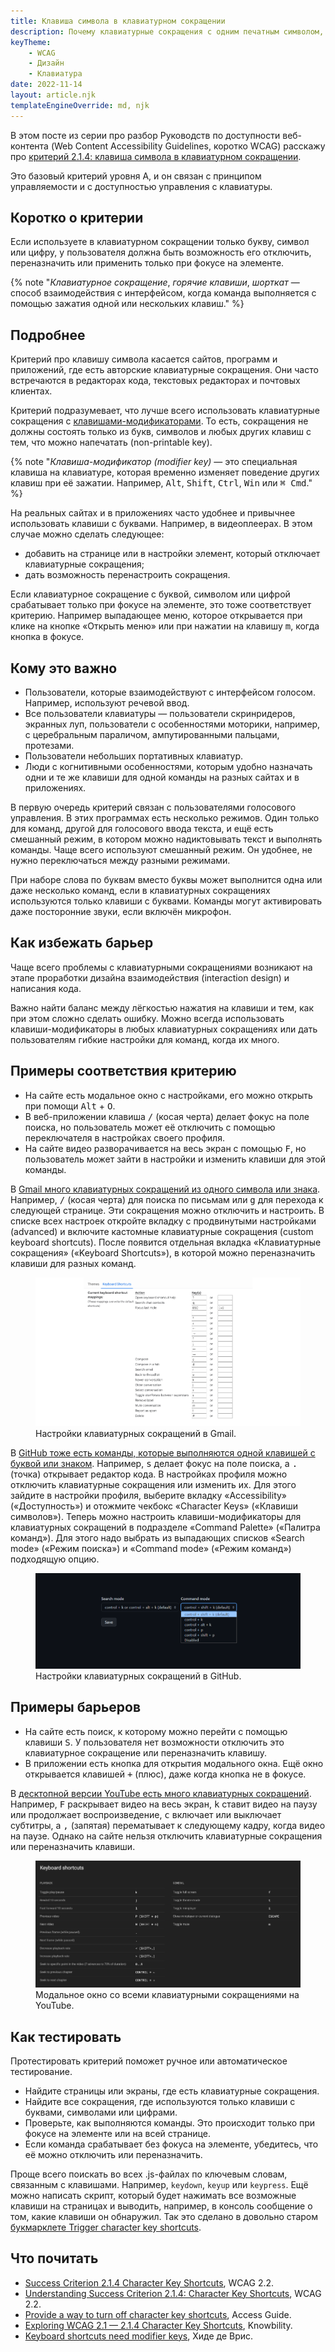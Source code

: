 ```yaml
---
title: Клавиша символа в клавиатурном сокращении
description: Почему клавиатурные сокращения с одним печатным символом, буквой или цифрой — барьер для пользователей.
keyTheme:
    - WCAG
    - Дизайн
    - Клавиатура
date: 2022-11-14
layout: article.njk
templateEngineOverride: md, njk
---
```

В этом посте из серии про разбор Руководств по доступности веб-контента (Web Content Accessibility Guidelines, коротко WCAG) расскажу про [критерий 2.1.4: клавиша символа в клавиатурном сокращении](https://www.w3.org/TR/WCAG22/#character-key-shortcuts).

Это базовый критерий уровня A, и он связан с принципом управляемости и с доступностью управления с клавиатуры.

## Коротко о критерии

Если используете в клавиатурном сокращении только букву, символ или цифру, у пользователя должна быть возможность его отключить, переназначить или применить только при фокусе на элементе.

{% note "_Клавиатурное сокращение_, _горячие клавиши_, _шорткат_ — способ взаимодействия с интерфейсом, когда команда выполняется с помощью зажатия одной или нескольких клавиш." %}

## Подробнее

Критерий про клавишу символа касается сайтов, программ и приложений, где есть авторские клавиатурные сокращения. Они часто встречаются в редакторах кода, текстовых редакторах и почтовых клиентах.

Критерий подразумевает, что лучше всего использовать клавиатурные сокращения с [клавишами-модификаторами](https://www.w3.org/TR/uievents-key/#keys-modifier). То есть, сокращения не должны состоять только из букв, символов и любых других клавиш с тем, что можно напечатать (non-printable key).

{% note "_Клавиша-модификатор (modifier key)_ — это специальная клавиша на клавиатуре, которая временно изменяет поведение других клавиш при её зажатии. Например, <kbd>Alt</kbd>, <kbd>Shift</kbd>, <kbd>Ctrl</kbd>, <kbd>Win</kbd> или <kbd>⌘ Cmd</kbd>." %}

На реальных сайтах и в приложениях часто удобнее и привычнее использовать клавиши с буквами. Например, в видеоплеерах. В этом случае можно сделать следующее:

- добавить на странице или в настройки элемент, который отключает клавиатурные сокращения;
- дать возможность перенастроить сокращения.

Если клавиатурное сокращение с буквой, символом или цифрой срабатывает только при фокусе на элементе, это тоже соответствует критерию. Например выпадающее меню, которое открывается при клике на кнопке «Открыть меню» или при нажатии на клавишу <kbd>m</kbd>, когда кнопка в фокусе.

## Кому это важно

- Пользователи, которые взаимодействуют с интерфейсом голосом. Например, используют речевой ввод.
- Все пользователи клавиатуры — пользователи скринридеров, экранных луп, пользователи с особенностями моторики, например, с церебральным параличом, ампутированными пальцами, протезами.
- Пользователи небольших портативных клавиатур.
- Люди с когнитивными особенностями, которым удобно назначать одни и те же клавиши для одной команды на разных сайтах и в приложениях.

В первую очередь критерий связан с пользователями голосового управления. В этих программах есть несколько режимов. Один только для команд, другой для голосового ввода текста, и ещё есть смешанный режим, в котором можно надиктовывать текст и выполнять команды. Чаще всего используют смешанный режим. Он удобнее, не нужно переключаться между разными режимами.

При наборе слова по буквам вместо буквы может выполнится одна или даже несколько команд, если в клавиатурных сокращениях используются только клавиши с буквами. Команды могут активировать даже посторонние звуки, если включён микрофон.

## Как избежать барьер

Чаще всего проблемы с клавиатурными сокращениями возникают на этапе проработки дизайна взаимодействия (interaction design) и написания кода.

Важно найти баланс между лёгкостью нажатия на клавиши и тем, как при этом сложно сделать ошибку. Можно всегда использовать клавиши-модификаторы в любых клавиатурных сокращениях или дать пользователям гибкие настройки для команд, когда их много.

## Примеры соответствия критерию

- На сайте есть модальное окно с настройками, его можно открыть при помощи <kbd>Alt</kbd> + <kbd>O</kbd>.
- В веб-приложении клавиша <kbd>/</kbd> (косая черта) делает фокус на поле поиска, но пользователь может её отключить с помощью переключателя в настройках своего профиля.
- На сайте видео разворачивается на весь экран с помощью <kbd>F</kbd>, но пользователь может зайти в настройки и изменить клавиши для этой команды.

В [Gmail много клавиатурных сокращений из одного символа или знака](https://support.google.com/mail/answer/6594). Например, <kbd>/</kbd> (косая черта) для поиска по письмам или <kbd>g</kbd> для перехода к следующей странице. Эти сокращения можно отключить и настроить. В списке всех настроек откройте вкладку с продвинутыми настройками (advanced) и включите кастомные клавиатурные сокращения (custom keyboard shortcuts). После появится отдельная вкладка «Клавиатурные сокращения» («Keyboard Shortcuts»), в которой можно переназначить клавиши для разных команд.

<figure class="article__image">
  <img
    class="article__image-item"
    src="images/gmail-keyboard-settings.png"
    alt="Вкладка «Клавиатурные сокращения». Во вкладке таблица. Первая колонка «Текущие клавиатурные сокращения», она пустая. Вторая колонка «Действия», в ней перечислено несколько команд. Открыть окно с помощью по шорткатам, искать контакты в чате, упорядочить, упорядочить во вкладке, искать электронное письмо и так далее. Последняя колонка «Клавиша/клавишы», в ней перечислены клавиши по умолчанию для команд из другой колонки и их альтернативы. Например, знак вопроса, ESC, косая черта, стрелка вниз, вправо, влево и тому подобное. Поля с клавишами кликабельные, в них можно ввести свои данные."
  >
  <figcaption class="article__image-caption">
    Настройки клавиатурных сокращений в Gmail.
  </figcaption>
</figure>

В [GitHub тоже есть команды, которые выполняются одной клавишей с буквой или знаком](https://docs.github.com/en/get-started/using-github/keyboard-shortcuts). Например, <kbd>s</kbd> делает фокус на поле поиска, а <kbd>.</kbd> (точка) открывает редактор кода. В настройках профиля можно отключить клавиатурные сокращения или изменить их. Для этого зайдите в настройки профиля, выберите вкладку «Accessibility» («Доступность») и отожмите чекбокс «Character Keys» («Клавиши символов»). Теперь можно настроить клавиши-модификаторы для клавиатурных сокращений в подразделе «Command Palette» («Палитра команд»). Для этого надо выбрать из выпадающих списков «Search mode» («Режим поиска») и «Command mode» («Режим команд») подходящую опцию.

<figure class="article__image">
  <img
    class="article__image-item"
    src="images/github-keyboard-settings.png"
    alt="На скриншоте выделена часть с клавиатурными сокращениями. Выбран чекбокс «Клавиши символов, под ним подсказка про то, что их можно отключить и взамен использовать команды с клавишами-модификаторами. Дальше заголовок «Палитра команд». Под заголовком подсказка про то, что можно изменить шорткаты и выбрать другие клавиши для работы в режиме поиска и в режиме команд. Рядом расположены два выпадающих списка. Один называется «Режим поиска», другой «Режим команд». Фокус сделан на списке с режимом команд, из него выпало меню с несколькими вариантами клавиш. Control shift k (по умолчанию), control k, control alt k, control p, control shift p, отключить."
  >
  <figcaption class="article__image-caption">
    Настройки клавиатурных сокращений в GitHub.
  </figcaption>
</figure>

## Примеры барьеров

- На сайте есть поиск, к которому можно перейти с помощью клавиши <kbd>S</kbd>. У пользователя нет возможности отключить это клавиатурное сокращение или переназначить клавишу.
- В приложении есть кнопка для открытия модального окна. Ещё окно открывается клавишей <kbd>+</kbd> (плюс), даже когда кнопка не в фокусе.

В [десктопной версии YouTube есть много клавиатурных сокращений](https://support.google.com/youtube/answer/7631406). Например, <kbd>F</kbd> раскрывает видео на весь экран, <kbd>k</kbd> ставит видео на паузу или продолжает воспроизведение, <kbd>c</kbd> включает или выключает субтитры, а <kbd>,</kbd> (запятая) перематывает к следующему кадру, когда видео на паузе. Однако на сайте нельзя отключить клавиатурные сокращения или переназначить клавиши.

<figure class="article__image">
  <img
    class="article__image-item"
    src="images/youtube-shortcuts.png"
    alt="На странице с видео открыто модальное окно. Его заголовок «Клавиатурные сокращения». Под заголовком несколько таблиц с заголовками «Воспризведение», «Основные», «Субтитры и закрытые субтитры и «Сферическое видео». Каждая таблица состоит из двух колонок без названий. В первой колонке перечислены команды, во второй — клавиши. Например, переключить воспроизведение/паузу — k, перемотать на 10 секунд — j и так далее."
  >
  <figcaption class="article__image-caption">
    Модальное окно со всеми клавиатурными сокращениями на YouTube.
  </figcaption>
</figure>

## Как тестировать

Протестировать критерий поможет ручное или автоматическое тестирование.

- Найдите страницы или экраны, где есть клавиатурные сокращения.
- Найдите все сокращения, где используются только клавиши с буквами, символами или цифрами.
- Проверьте, как выполняются команды. Это происходит только при фокусе на элементе или на всей странице.
- Если команда срабатывает без фокуса на элементе, убедитесь, что её можно отключить или переназначить.

Проще всего поискать во всех .js-файлах по ключевым словам, связанным с клавишами. Например, `keydown`, `keyup` или `keypress`. Ещё можно написать скрипт, который будет нажимать все возможные клавиши на страницах и выводить, например, в консоль сообщение о том, какие клавиши он обнаружил. Так это сделано в довольно старом [букмарклете Trigger character key shortcuts](http://3needs.org/en/testing/code/kb-shortcuts.html).

## Что почитать

- [Success Criterion 2.1.4 Character Key Shortcuts](https://www.w3.org/TR/WCAG22/#character-key-shortcuts), WCAG 2.2.
- [Understanding Success Criterion 2.1.4: Character Key Shortcuts](https://www.w3.org/WAI/WCAG22/Understanding/character-key-shortcuts.html), WCAG 2.2.
- [Provide a way to turn off character key shortcuts](https://www.accessguide.io/guide/character-key-shortcuts), Access Guide.
- [Exploring WCAG 2.1 — 2.1.4 Character Key Shortcuts](https://knowbility.org/blog/2018/WCAG21-214CharacterKeyShortcuts), Knowbility.
- [Keyboard shortcuts need modifier keys](https://hidde.blog/keyboard-shortcuts/), Хиде де Врис.
